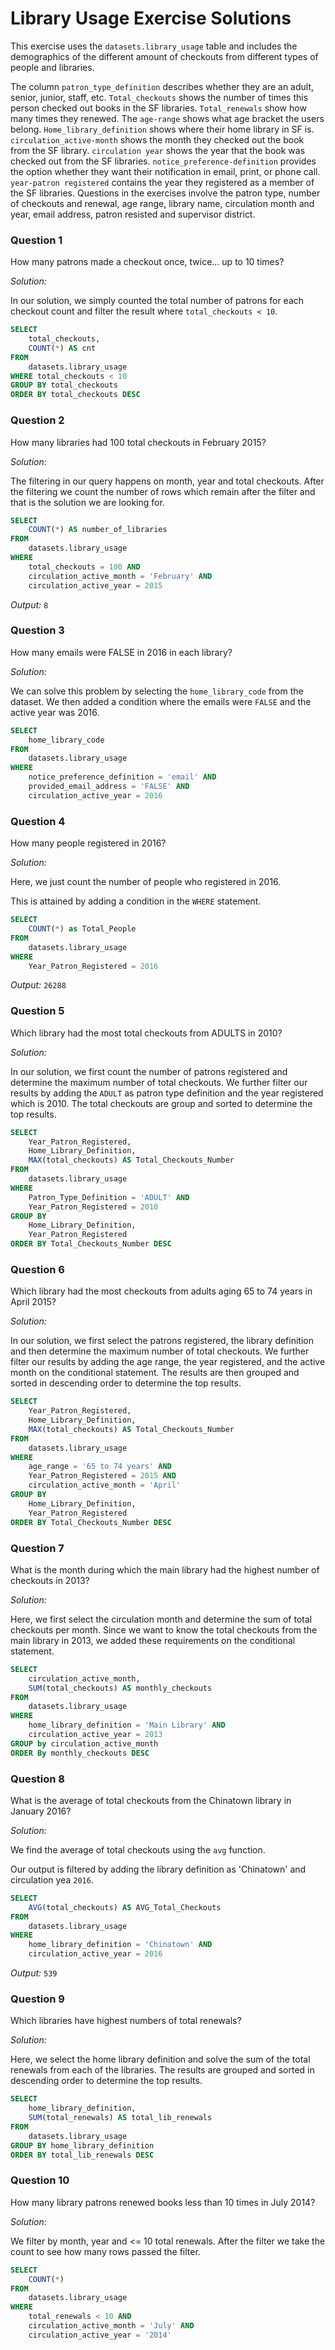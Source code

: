 # Library Usage Exercise Solutions

This exercise uses the `datasets.library_usage` table and includes the demographics of the different amount of checkouts from different types of people and libraries.

The column `patron_type_definition` describes whether they are an adult, senior, junior, staff, etc. `Total_checkouts` shows the number of times this person checked out books in the SF libraries. `Total_renewals` show how many times they renewed. The `age-range` shows what age bracket the users belong. `Home_library_definition` shows where their home library in SF is. `circulation_active-month` shows the month they checked out the book from the SF library. `circulation year` shows the year that the book was checked out from the SF libraries. `notice_preference-definition` provides the option whether they want their notification in email, print, or phone call. `year-patron registered` contains the year they registered as a member of the SF libraries. Questions in the exercises involve the patron type, number of checkouts and renewal, age range, library name, circulation month and year, email address, patron resisted and supervisor district.

### Question 1 
How many patrons made a checkout once, twice... up to 10 times?

*Solution:*

In our solution, we simply counted the total number of patrons for each checkout count and filter the result where `total_checkouts < 10`. 

```sql
SELECT 
    total_checkouts,
    COUNT(*) AS cnt
FROM 
    datasets.library_usage
WHERE total_checkouts < 10
GROUP BY total_checkouts
ORDER BY total_checkouts DESC
```

### Question 2
How many libraries had 100 total checkouts in February 2015?

*Solution:*


The filtering in our query happens on month, year and total checkouts. After the filtering we count the number of rows which remain after the filter and that is the solution we are looking for.


```sql
SELECT
    COUNT(*) AS number_of_libraries
FROM
    datasets.library_usage
WHERE 
    total_checkouts = 100 AND
    circulation_active_month = 'February' AND
    circulation_active_year = 2015
```
*Output:* `8`

### Question 3
How many emails were FALSE in 2016 in each library?

*Solution:*

We can solve this problem by selecting the `home_library_code` from the dataset. We then added a condition where the emails were `FALSE` and the active year was 2016.

```sql
SELECT 
    home_library_code
FROM
    datasets.library_usage
WHERE 
    notice_preference_definition = 'email' AND 
    provided_email_address = 'FALSE' AND 
    circulation_active_year = 2016
```

### Question 4
How many people registered in 2016?

*Solution:*

Here, we just count the number of people who registered in 2016. 

This is attained by adding a condition in the `WHERE` statement.

```sql
SELECT 
    COUNT(*) as Total_People
FROM 
    datasets.library_usage
WHERE 
    Year_Patron_Registered = 2016
```

*Output:* `26288`

### Question 5
Which library had the most total checkouts from ADULTS in 2010?

*Solution:*

In our solution, we first count the number of patrons registered and determine the maximum number of total checkouts. We further filter our results by adding the `ADULT` as patron type definition and the year registered which is 2010. The total checkouts are group and sorted to determine the top results.

```sql
SELECT
    Year_Patron_Registered,
    Home_Library_Definition,
    MAX(total_checkouts) AS Total_Checkouts_Number
FROM
    datasets.library_usage
WHERE 
    Patron_Type_Definition = 'ADULT' AND 
    Year_Patron_Registered = 2010
GROUP BY 
    Home_Library_Definition, 
    Year_Patron_Registered
ORDER BY Total_Checkouts_Number DESC
```

### Question 6
Which library had the most checkouts from adults aging 65 to 74 years in April 2015?

*Solution:*

In our solution, we first select the patrons registered, the library definition and then determine the maximum number of total checkouts. We further filter our results by adding the age range, the year registered, and the active month on the conditional statement. The results are then grouped and sorted in descending order to determine the top results.

```sql
SELECT 
    Year_Patron_Registered,
    Home_Library_Definition,
    MAX(total_checkouts) AS Total_Checkouts_Number
FROM 
    datasets.library_usage
WHERE 
    age_range = '65 to 74 years' AND 
    Year_Patron_Registered = 2015 AND
    circulation_active_month = 'April'
GROUP BY 
    Home_Library_Definition,
    Year_Patron_Registered
ORDER BY Total_Checkouts_Number DESC
```

### Question 7
What is the month during which the main library had the highest number of checkouts in 2013? 
 
*Solution:*

Here, we first select the circulation month and determine the sum of total checkouts per month. Since we want to know the total checkouts from the main library in 2013, we added these requirements on the conditional statement.

```sql
SELECT 
    circulation_active_month,
    SUM(total_checkouts) AS monthly_checkouts
FROM
    datasets.library_usage
WHERE 
    home_library_definition = 'Main Library' AND 
    circulation_active_year = 2013
GROUP by circulation_active_month
ORDER By monthly_checkouts DESC
```

### Question 8
What is the average of total checkouts from the Chinatown library in January 2016?

*Solution:*

We find the average of total checkouts using the `avg` function.

Our output is filtered by adding the library definition as 'Chinatown' and circulation yea `2016`.

```sql
SELECT
    AVG(total_checkouts) AS AVG_Total_Checkouts
FROM 
    datasets.library_usage
WHERE 
    home_library_definition = 'Chinatown' AND 
    circulation_active_year = 2016
```
*Output:* `539`

### Question 9
Which libraries have highest numbers of total renewals?

*Solution:*

Here, we select the home library definition and solve the sum of the total renewals from each of the libraries. The results are grouped and sorted in descending order to determine the top results.
```sql
SELECT 
    home_library_definition, 
    SUM(total_renewals) AS total_lib_renewals
FROM 
    datasets.library_usage
GROUP BY home_library_definition
ORDER BY total_lib_renewals DESC
```

### Question 10
How many library patrons renewed books less than 10 times in July 2014? 

*Solution:*

We filter by month, year and <= 10 total renewals. After the filter we take the count to see how many rows passed the filter.

```sql
SELECT
    COUNT(*)
FROM 
    datasets.library_usage
WHERE
    total_renewals < 10 AND 
    circulation_active_month = 'July' AND
    circulation_active_year = '2014'
```

